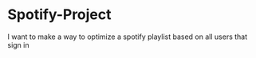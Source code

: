 # Spotify-Project
I want to make a way to optimize a spotify playlist based on all users that sign in
